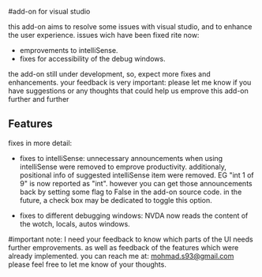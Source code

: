 #add-on for visual studio

this add-on aims to resolve some issues with visual studio, and to enhance the user experience.
issues wich have been fixed rite now:
*	emprovements to intelliSense.
*	fixes for accessibility of the debug windows.

the add-on still under development, so, expect more fixes and enhancements.
your feedback is very important: please let me know if you have suggestions or any thoughts that could help us emprove this add-on further and further

## Features
fixes in more detail:

*	fixes to intelliSense: unnecessary announcements when using intelliSense were removed to emprove productivity. 
additionaly, positional info of suggested intelliSense item were removed. EG "int 1 of 9" is now reported as "int". however you can get those announcements back by setting some flag to False in the add-on source code. 
in the future, a check box may be dedicated to toggle this option.

*	fixes to different debugging windows: NVDA now reads the content of the wotch, locals,  autos windows.

#important note: 
I need your feedback to know which parts of the UI needs further emprovements. as well as feedback of the features which were already implemented.
you can reach me at: 
mohmad.s93@gmail.com
please feel free to let me know of your thoughts.